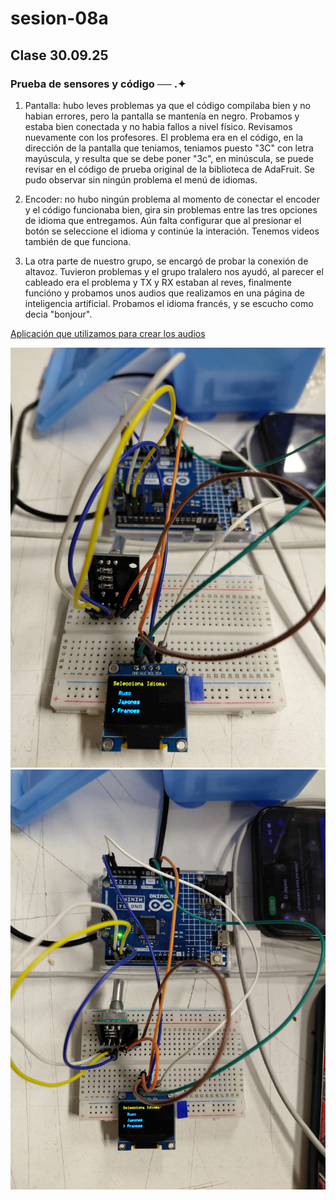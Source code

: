 # sesion-08a
## Clase 30.09.25

### Prueba de sensores y código ── .✦

1. Pantalla: hubo leves problemas ya que el código compilaba bien y no habian errores, pero la pantalla se mantenía en negro. Probamos y estaba bien conectada y no habia fallos a nivel físico. Revisamos nuevamente con los profesores. El problema era en el código, en la dirección de la pantalla que teniamos, teniamos puesto "3C" con letra mayúscula, y resulta que se debe poner "3c", en minúscula, se puede revisar en el código de prueba original de la biblioteca de AdaFruit. Se pudo observar sin ningún problema el menú de idiomas.

2. Encoder: no hubo ningún problema al momento de conectar el encoder y el código funcionaba bien, gira sin problemas entre las tres opciones de idioma que entregamos. Aún falta configurar que al presionar el botón se seleccione el idioma y continúe la interación. Tenemos videos también de que funciona.

3. La otra parte de nuestro grupo, se encargó de probar la conexión de altavoz. Tuvieron problemas y el grupo tralalero nos ayudó, al parecer el cableado era el problema y TX y RX estaban al reves, finalmente funcióno y probamos unos audios que realizamos en una página de inteligencia artificial. Probamos el idioma francés, y se escucho como decia "bonjour".

[Aplicación que utilizamos para crear los audios](https://www.narakeet.com/)


![En clase](./imagenes/clase1.jpg)
![En clase](./imagenes/clase2.jpg)

